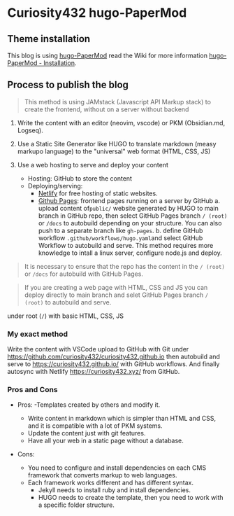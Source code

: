 # Curiosity432 hugo-PaperMod


## Theme installation
This blog is using [hugo-PaperMod](https://github.com/adityatelange/hugo-PaperMod) read the Wiki for more information [hugo-PaperMod - Installation](https://github.com/adityatelange/hugo-PaperMod/wiki/Installation).


## Process to publish the blog
> This method is using JAMstack (Javascript API Markup stack) to create the frontend, without on a server without backend

1. Write the content with an editor (neovim, vscode) or PKM (Obsidian.md, Logseq).

2. Use a Static Site Generator like HUGO to translate markdown (measy markupo language) to the "universal" web format (HTML, CSS, JS)

3. Use a web hosting to serve and deploy your content
    - Hosting: GitHub to store the content
    - Deploying/serving:
      - [Netlify](https://www.netlify.com/) for free hosting of static websites.
      - [Github Pages](https://pages.github.com/): frontend pages running on a server by GitHub
        a. upload content of`public/` website generated by HUGO to main branch in GitHub repo, then select GitHub Pages branch `/ (root)` or `/docs` to autobuild depending on your structure. You can also push to a separate branch like `gh-pages`.
        b. define GitHub workflow `.github/workflows/hugo.yaml`and select GitHub Workflow to autobuild and serve. This method requires more knowledge to intall a linux server, configure node.js and deploy.

> It is necessary to ensure that the repo has the content in the `/ (root)` or `/docs` for autobuild with GitHub Pages.

> If you are creating a web page with HTML, CSS and JS you can deploy directly to main branch and selet GitHub Pages branch `/ (root)` to autobuild and serve.

under root (`/`) with basic HTML, CSS, JS

### My exact method
Write the content with VSCode upload to GitHub with Git under https://github.com/curiosity432/curiosity432.github.io then autobuild and serve to https://curiosity432.github.io/ with GitHub workflows. And finally autosync with Netlify https://curiosity432.xyz/ from GitHub.

### Pros and Cons
- Pros:
  -Templates created by others and modify it.
  - Write content in markdown which is simpler than HTML and CSS, and it is compatible with a lot of PKM systems.
  - Update the content just with git features.
  - Have all your web in a static page without a database.

- Cons:
  - You need to configure and install dependencies on each CMS framework that converts markup to web languages.
  - Each framework works different and has different syntax.
    - Jekyll needs to install ruby and install dependencies.
    - HUGO needs to create the template, then you need to work with a specific folder structure.

